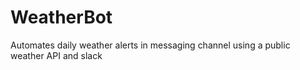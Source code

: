 # WeatherBot
Automates daily weather alerts in messaging channel using a public weather API and slack

